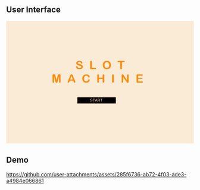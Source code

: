 ## User Interface

<img controls src="README-assets/user-interface.png"></img>

## Demo 

https://github.com/user-attachments/assets/285f6736-ab72-4f03-ade3-a4984e066861
